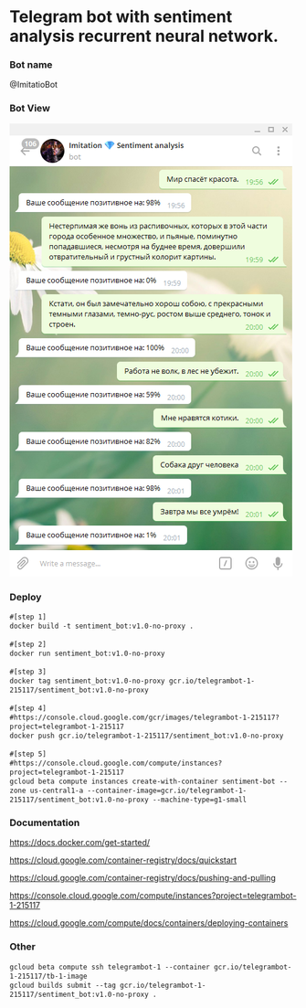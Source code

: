 # Telegram bot with sentiment analysis recurrent neural network.

### Bot name
@ImitatioBot

### Bot View

![](preview_sentiment_bot.png)

### Deploy
```shell
#[step 1]
docker build -t sentiment_bot:v1.0-no-proxy .

#[step 2]
docker run sentiment_bot:v1.0-no-proxy

#[step 3]
docker tag sentiment_bot:v1.0-no-proxy gcr.io/telegrambot-1-215117/sentiment_bot:v1.0-no-proxy

#[step 4]
#https://console.cloud.google.com/gcr/images/telegrambot-1-215117?project=telegrambot-1-215117
docker push gcr.io/telegrambot-1-215117/sentiment_bot:v1.0-no-proxy

#[step 5]
#https://console.cloud.google.com/compute/instances?project=telegrambot-1-215117
gcloud beta compute instances create-with-container sentiment-bot --zone us-central1-a --container-image=gcr.io/telegrambot-1-215117/sentiment_bot:v1.0-no-proxy --machine-type=g1-small
```

### Documentation
https://docs.docker.com/get-started/

https://cloud.google.com/container-registry/docs/quickstart

https://cloud.google.com/container-registry/docs/pushing-and-pulling

https://console.cloud.google.com/compute/instances?project=telegrambot-1-215117

https://cloud.google.com/compute/docs/containers/deploying-containers

### Other
```
gcloud beta compute ssh telegrambot-1 --container gcr.io/telegrambot-1-215117/tb-1-image
gcloud builds submit --tag gcr.io/telegrambot-1-215117/sentiment_bot:v1.0-no-proxy .
```